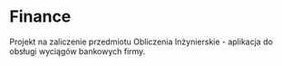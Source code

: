 # Finance
Projekt na zaliczenie przedmiotu Obliczenia Inżynierskie - aplikacja do obsługi wyciągów bankowych firmy.

